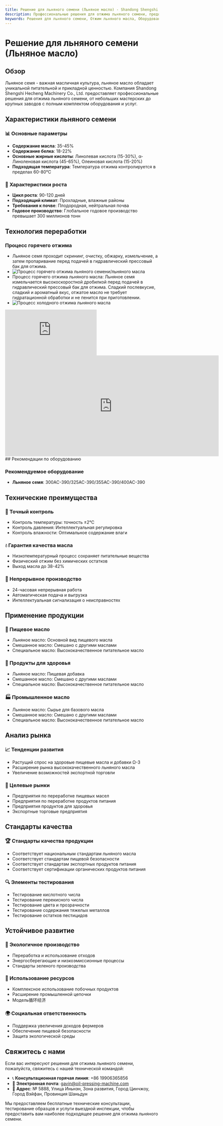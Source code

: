 ```yaml
---
title: Решение для льняного семени (Льняное масло) - Shandong Shengshi Hecheng Machinery Co., Ltd.
description: Профессиональные решения для отжима льняного семени, предоставление оборудования и технических услуг по переработке льняного масла, содержание масла 35-45%, богатое α-линоленовой кислотой, использование процесса холодного отжима для сохранения питательных веществ, удовлетворяющие потребности в здоровом пищевом масле и добавках Ω-3.
keywords: Решения для льняного семени, Отжим льняного масла, Оборудование для переработки льняного семени, Линия производства льняного масла, Процесс холодного отжима льняного семени, Пресс для льняного масла, Экстракция льняного масла, Переработка льняного семени, Оборудование для отжима льняного масла, Льняное масло, Добавки Ω-3, Льняное масло
---
```


# Решение для льняного семени (Льняное масло)

## Обзор

Льняное семя - важная масличная культура, льняное масло обладает уникальной питательной и прикладной ценностью. Компания Shandong Shengshi Hecheng Machinery Co., Ltd. предоставляет профессиональные решения для отжима льняного семени, от небольших мастерских до крупных заводов с полным комплектом оборудования и услуг.

## Характеристики льняного семени

### 📊 Основные параметры
- **Содержание масла**: 35-45%
- **Содержание белка**: 18-22%
- **Основные жирные кислоты**: Линолевая кислота (15-30%), α-Линоленовая кислота (45-65%), Олеиновая кислота (15-20%)
- **Подходящая температура**: Температура отжима контролируется в пределах 60-80℃

### 🌱 Характеристики роста
- **Цикл роста**: 90-120 дней
- **Подходящий климат**: Прохладные, влажные районы
- **Требования к почве**: Плодородная, нейтральная почва
- **Годовое производство**: Глобальное годовое производство превышает 300 миллионов тонн

## Технология переработки

### Процесс горячего отжима
- Льняное семя проходит скрининг, очистку, обжарку, измельчение, а затем пропаривание перед подачей в гидравлический прессовый бак для отжима.
- ![Процесс горячего отжима льняного семени/льняного масла](/images/胡麻_亚麻籽热榨工艺概览_An%20Overview%20of%20the%20Hot%20Pressing%20Process%20of%20Flaxseed.png)
- Процесс горячего отжима льняного масла: Льняное семя измельчается высокоскоростной дробилкой перед подачей в гидравлический прессовый бак для отжима. Сладкий послевкусие, сладкий и ароматный вкус, отжатое масло не требует гидратационной обработки и не пенится при приготовлении.
- ![Процесс холодного отжима льняного масла](/images/胡麻_亚麻籽冷榨工艺概览_An%20Overview%20of%20the%20Cold%20pressing%20Process%20of%20Flaxseed.png)

<div class="video-container">
  <iframe src="https://www.youtube.com/embed/g6zdZIm7aMs" frameborder="0" allow="accelerometer; autoplay; clipboard-write; encrypted-media; gyroscope; picture-in-picture" allowfullscreen></iframe>
</div>

<div class="video-container">
  <iframe width="700" height="330" src="https://www.youtube.com/embed/Ye3Ni2Lz9cM" frameborder="0" allow="accelerometer; autoplay; clipboard-write; encrypted-media; gyroscope; picture-in-picture" allowfullscreen></iframe>
</div>
## Рекомендации по оборудованию

### Рекомендуемое оборудование
- **Льняное семя**: 300AC-390/325AC-390/355AC-390/400AC-390

## Технические преимущества

### 🎯 Точный контроль
- Контроль температуры: точность ±2℃
- Контроль давления: Интеллектуальная регулировка
- Контроль влажности: Оптимальное содержание влаги

### 💧 Гарантия качества масла
- Низкотемпературный процесс сохраняет питательные вещества
- Физический отжим без химических остатков
- Выход масла до 38-42%

### 🔄 Непрерывное производство
- 24-часовая непрерывная работа
- Автоматическая подача и выгрузка
- Интеллектуальная сигнализация о неисправностях

## Применение продукции

### 🍳 Пищевое масло
- Льняное масло: Основной вид пищевого масла
- Смешанное масло: Смешано с другими маслами
- Специальное масло: Высококачественное питательное масло

### 💊 Продукты для здоровья
- Льняное масло: Пищевая добавка
- Смешанное масло: Смешано с другими маслами
- Специальное масло: Высококачественное питательное масло

### 🏭 Промышленное масло
- Льняное масло: Сырье для базового масла
- Смешанное масло: Смешано с другими маслами
- Специальное масло: Высококачественное питательное масло

## Анализ рынка

### 📈 Тенденции развития
- Растущий спрос на здоровые пищевые масла и добавки Ω-3
- Расширение рынка высококачественного льняного масла
- Увеличение возможностей экспортной торговли

### 🎯 Целевые рынки
- Предприятия по переработке пищевых масел
- Предприятия по переработке продуктов питания
- Предприятия продуктов для здоровья
- Экспортные торговые предприятия

## Стандарты качества

### 🏆 Стандарты качества продукции
- Соответствует национальным стандартам льняного масла
- Соответствует стандартам пищевой безопасности
- Соответствует стандартам экспортных продуктов питания
- Соответствует сертификации органических продуктов питания

### 🔍 Элементы тестирования
- Тестирование кислотного числа
- Тестирование перекисного числа
- Тестирование цвета и прозрачности
- Тестирование содержания тяжелых металлов
- Тестирование остатков пестицидов

## Устойчивое развитие

### 🌱 Экологичное производство
- Переработка и использование отходов
- Энергосберегающие и низкоэмиссионные процессы
- Стандарты зеленого производства

### 🔄 Использование ресурсов
- Комплексное использование побочных продуктов
- Расширение промышленной цепочки
- Модель循环经济

### 🌍 Социальная ответственность
- Поддержка увеличения доходов фермеров
- Обеспечение пищевой безопасности
- Защита экологической среды

## Свяжитесь с нами

Если вас интересуют решения для отжима льняного семени, пожалуйста, свяжитесь с нашей технической командой:

- 📞 **Консультационная горячая линия**: +86 19906365856
- 📧 **Электронная почта**: gavin@oil-pressing-machine.com
- 📍 **Адрес**: № 5888, Улица Иньнэн, Зона развития, Город Цинчжоу, Город Вэйфан, Провинция Шаньдун

Мы предоставляем бесплатные технические консультации, тестирование образцов и услуги выездной инспекции, чтобы предоставить вам наиболее подходящее решение для отжима льняного семени.
